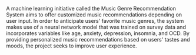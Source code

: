 A machine learning initiative called the Music Genre Recommendation System aims to offer customized music recommendations depending on user input. In order to anticipate users' favorite music genres, the system makes use of a neural network model that was trained on survey data and incorporates variables like age, anxiety, depression, insomnia, and OCD. By providing personalized music recommendations based on users' tastes and moods, the project seeks to improve user experience.
